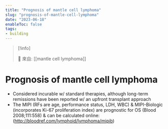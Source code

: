 ```yaml
---
title: "Prognosis of mantle cell lymphoma"
slug: "prognosis-of-mantle-cell-lymphoma"
date: "2023-06-18"
enableToc: false
tags:
- building
---
```


> [!info]
>
> 🌱 來自: [[mantle cell lymphoma]]

# Prognosis of mantle cell lymphoma
- Considered incurable w/ standard therapies, although long-term remissions have been reported w/ an upfront transplant approach
- The MIPI (RFs are age, performance status, LDH, WBC) & MIPI-Biologic (incorporates Ki-67 proliferation index) are prognostic for OS (Blood 2008;111:558) & can be calculated online: (http://bloodref.com/lymphoid/lymphoma/mipib)
